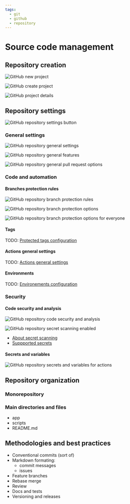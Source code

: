 ```yaml
---
tags:
  - git
  - github
  - repository
---
```


# Source code management


## Repository creation

![GitHub new project](../assets/images/gh-repo-new.png)

![GitHub create project](../assets/images/gh-repo-create.png)

![GitHub project details](../assets/images/gh-repo-details.png)


## Repository settings

![GitHub repository settings button](../assets/images/gh-repo-settings-btn.png)


### General settings

![GitHub repository general settings](../assets/images/gh-repo-settings-gen_general.png)

![GitHub repository general features](../assets/images/gh-repo-settings-gen_features.png)

![GitHub repository general pull request options](../assets/images/gh-repo-settings-gen_pull_request.png)


### Code and automation

#### Branches protection rules

![GitHub repository branch protection rules](../assets/images/gh-repo-settings-branch_protection_rules.png)

![GitHub repository branch protection options](../assets/images/gh-repo-settings-branch_protection_options.png)

![GitHub repository branch protection options for everyone](../assets/images/gh-repo-settings-branch_protection_options_everyone.png)


#### Tags

TODO: [Protected tags configuration](https://github.com/DevOps-Boot/fastapi-k8s/settings/tag_protection)


#### Actions general settings

TODO: [Actions general settings](https://github.com/DevOps-Boot/fastapi-k8s/settings/actions)


#### Environments

TODO: [Environements configuration](https://github.com/DevOps-Boot/fastapi-k8s/settings/environments)


### Security


#### Code security and analysis

![GitHub repository code security and analysis](../assets/images/gh-repo-settings-code_security.png)

![GitHub repository secret scanning enabled](../assets/images/gh-repo-settings-code_security-secret_scanning_enabled.png)

* [About secret scanning](https://docs.github.com/en/enterprise-cloud@latest/code-security/secret-scanning/about-secret-scanning#about-secret-scanning-for-partner-patterns)
* [Suppported secrets](https://docs.github.com/en/code-security/secret-scanning/secret-scanning-patterns#supported-secrets)

#### Secrets and variables

![GitHub repository secrets and variables for actions](../assets/images/gh-repo-settings-secrets_and_variables-actions.png)


## Repository organization

### Monorepository

### Main directories and files

* app
* scripts
* README.md

## Methodologies and best practices

* Conventional commits (sort of)
* Markdown formating:
  * commit messages
  * issues
* Feature branches
* Rebase merge
* Review
* Docs and tests
* Versioning and releases

